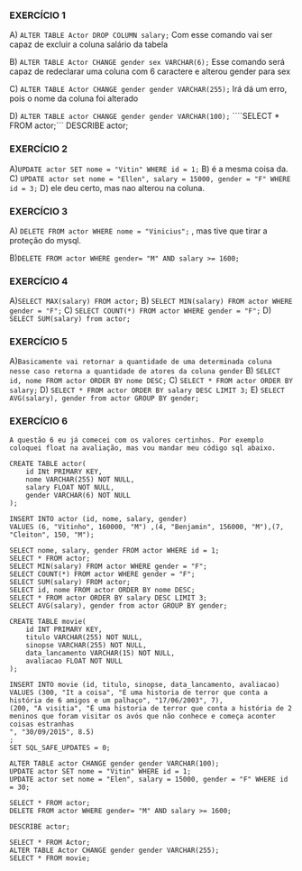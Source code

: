 ### EXERCÍCIO 1

A) ```ALTER TABLE Actor DROP COLUMN salary;```
Com esse comando vai ser capaz de excluir a coluna salário da tabela

B) ```ALTER TABLE Actor CHANGE gender sex VARCHAR(6);```
Esse comando será capaz de redeclarar uma coluna com 6 caractere e alterou gender para sex

C) ```ALTER TABLE Actor CHANGE gender gender VARCHAR(255);```
Irá dá um erro, pois o nome da coluna foi alterado

D) ```ALTER TABLE actor CHANGE gender gender VARCHAR(100);```
````SELECT * FROM actor;``` DESCRIBE actor;

### EXERCÍCIO 2

A)```UPDATE actor SET nome = "Vitin" WHERE id = 1;```
B) é a mesma coisa da.
C)  ``` UPDATE actor set nome = "Ellen", salary = 15000, gender = "F" WHERE id = 3; ```
D) ele deu certo, mas nao alterou na coluna.

### EXERCÍCIO 3
A) ```DELETE FROM actor WHERE nome = "Vinicius";``` , mas tive que tirar a proteção do mysql.

B)```DELETE FROM actor WHERE gender= "M" AND salary >= 1600;```

### EXERCÍCIO 4

A)```SELECT MAX(salary) FROM actor;```
B) ````SELECT MIN(salary) FROM actor WHERE gender = "F";````
C)  ``` SELECT COUNT(*) FROM actor WHERE gender = "F"; ```
D) ``SELECT SUM(salary) from actor;``


### EXERCÍCIO 5

A)```Basicamente vai retornar a quantidade de uma determinada coluna nesse caso retorna a quantidade de atores da coluna gender```
B) ````SELECT id, nome FROM actor ORDER BY nome DESC;````
C)  ``` SELECT * FROM actor ORDER BY salary; ```
D) ``SELECT * FROM actor ORDER BY salary DESC LIMIT 3;``
E) ``SELECT AVG(salary), gender from actor GROUP BY gender;``

### EXERCÍCIO 6
``A questão 6 eu já comecei com os valores certinhos. Por exemplo coloquei float na avaliação, mas vou mandar meu código sql abaixo.``

```
CREATE TABLE actor(
    id INt PRIMARY KEY,
    nome VARCHAR(255) NOT NULL,
    salary FLOAT NOT NULL,
    gender VARCHAR(6) NOT NULL
);

INSERT INTO actor (id, nome, salary, gender) 
VALUES (6, "Vitinho", 160000, "M") ,(4, "Benjamin", 156000, "M"),(7, "Cleiton", 150, "M");

SELECT nome, salary, gender FROM actor WHERE id = 1;
SELECT * FROM actor;
SELECT MIN(salary) FROM actor WHERE gender = "F";
SELECT COUNT(*) FROM actor WHERE gender = "F";
SELECT SUM(salary) FROM actor;
SELECT id, nome FROM actor ORDER BY nome DESC;
SELECT * FROM actor ORDER BY salary DESC LIMIT 3;
SELECT AVG(salary), gender from actor GROUP BY gender;

CREATE TABLE movie(
	id INT PRIMARY KEY,
    titulo VARCHAR(255) NOT NULL,
    sinopse VARCHAR(255) NOT NULL,
    data_lancamento VARCHAR(15) NOT NULL,
    avaliacao FLOAT NOT NULL
);

INSERT INTO movie (id, titulo, sinopse, data_lancamento, avaliacao)
VALUES (300, "It a coisa", "É uma historia de terror que conta a história de 6 amigos e um palhaço", "17/06/2003", 7),
(200, "A visitia", "É uma historia de terror que conta a história de 2 meninos que foram visitar os avós que não conhece e começa aconter coisas estranhas
", "30/09/2015", 8.5)
;
SET SQL_SAFE_UPDATES = 0;

ALTER TABLE actor CHANGE gender gender VARCHAR(100);
UPDATE actor SET nome = "Vitin" WHERE id = 1;
UPDATE actor set nome = "Elen", salary = 15000, gender = "F" WHERE id = 30;

SELECT * FROM actor;
DELETE FROM actor WHERE gender= "M" AND salary >= 1600;

DESCRIBE actor;

SELECT * FROM Actor;
ALTER TABLE Actor CHANGE gender gender VARCHAR(255);
SELECT * FROM movie;
```